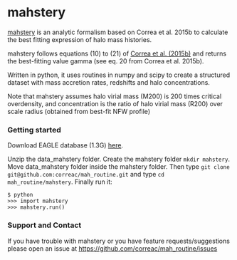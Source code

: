 mahstery
=======

[mahstery](https://github.com/correac/mahstery) is an analytic formalism
based on Correa et al. 2015b to calculate the best fitting expression
of halo mass histories.

mahstery follows equations (10) to (21) of [Correa et al. (2015b)](http://adsabs.harvard.edu/abs/2015MNRAS.450.1521C)
and returns the best-fitting value gamma (see eq. 20 from Correa et al. 2015b).

Written in python, it uses routines in numpy and scipy to create a structured dataset with
mass accretion rates, redshifts and halo concentrations.

Note that mahstery assumes halo virial mass (M200) is 200 times critical overdensity, and
concentration is the ratio of halo virial mass (R200) over scale radius (obtained from best-fit NFW profile)

### Getting started

Download EAGLE database (1.3G) [here](https://home.strw.leidenuniv.nl/~correa/download/data_mahstery.zip).

Unzip the data_mahstery folder. Create the mahstery folder ```mkdir mahstery```. 
Move data_mahstery folder inside the mahstery folder. Then type 
```git clone git@github.com:correac/mah_routine.git``` and
type ```cd mah_routine/mahstery```.
Finally run it:
```
$ python
>>> import mahstery
>>> mahstery.run()
```
### Support and Contact

If you have trouble with mahstery or you have feature requests/suggestions please
open an issue at https://github.com/correac/mah_routine/issues
